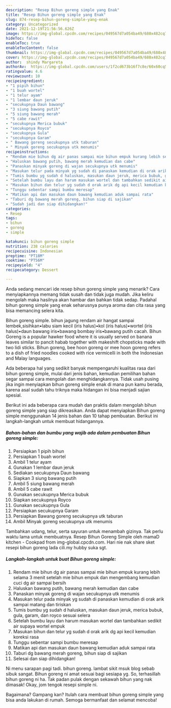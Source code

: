 ```yaml
---
description: "Resep Bihun goreng simple yang Enak"
title: "Resep Bihun goreng simple yang Enak"
slug: 874-resep-bihun-goreng-simple-yang-enak
category: Uncategorized
date: 2021-12-19T21:56:56.626Z
image: https://img-global.cpcdn.com/recipes/049567d7a054ba49/680x482cq70/bihun-goreng-simple-foto-resep-utama.jpg
hideToc: false
enableToc: true
enableTocContent: false
thumbnail: https://img-global.cpcdn.com/recipes/049567d7a054ba49/680x482cq70/bihun-goreng-simple-foto-resep-utama.jpg
cover: https://img-global.cpcdn.com/recipes/049567d7a054ba49/680x482cq70/bihun-goreng-simple-foto-resep-utama.jpg
author:  shindy Margareta
authorAv:  https://img-global.cpcdn.com/users/1f2cd673b16f7c8e/60x60cq50/avatar.jpg
ratingvalue: 4.6
reviewcount: 10
recipeingredient:
- "1 pipih bihun"
- "1 buah wortel"
- "1 telur ayam"
- "1 lembar daun jeruk"
- "secukupnya Daun bawang"
- "3 siung bawang putih"
- "5 siung bawang merah"
- "5 cabe rawit"
- "secukupnya Merica bubuk"
- "secukupnya Royco"
- "secukupnya Gula"
- "secukupnya Garam"
- " Bawang goreng secukupnya utk taburan"
- " Minyak goreng secukupnya utk menumis"
recipeinstructions:
- "Rendam mie bihun dg air panas sampai mie bihun empuk kurang lebih selama 3 menit setelah mie bihun empuk dan mengembang kemudian cuci dg air sampai bersih"
- "Haluskan bawang putih, bawang merah kemudian dan cabe"
- "Panaskan minyak goreng di wajan secukupnya utk menumis"
- "Masukan telur pada minyak yg sudah di panaskan kemudian di orak arik sampai matang dan tiriskan"
- "Tumis bumbu yg sudah d haluskan, masukan daun jeruk, merica bubuk, gula, garam, dan royco sesuai selera"
- "Setelah bumbu layu dan harum masukan wortel dan tambahkan sedikit air supaya wortel empuk"
- "Masukan bihun dan telur yg sudah d orak arik dg api kecil kemudian koreksi rasa"
- "Tunggu sebentar sampi bumbu meresap"
- "Matikan api dan masukan daun bawang kemudian aduk sampai rata"
- "Taburi dg bawang merah goreng, bihun siap di sajikan"
- "Sudah jadi dan siap dihidangkan!"
categories:
- Resep
tags:
- bihun
- goreng
- simple

katakunci: bihun goreng simple 
nutrition: 238 calories
recipecuisine: Indonesian
preptime: "PT18M"
cooktime: "PT56M"
recipeyield: "4"
recipecategory: Dessert

---
```



Anda sedang mencari ide resep bihun goreng simple yang menarik? Cara menyiapkannya memang tidak susah dan tidak juga mudah. Jika keliru mengolah maka hasilnya akan hambar dan bahkan tidak sedap. Padahal bihun goreng simple yang enak seharusnya punya aroma dan cita rasa yang bisa memancing selera kita.


Bihun goreng simple. bihun jagung rendam air hangat sampai lembek,sisihkan•labu siam kecil (iris halus)•kol (iris halus)•wortel (iris halus)•daun bawang iris•bawang bombay iris•bawang putih cacah. Bihun Goreng is a popular hawker food where it is usually served on banana leaves similar to pancit habab together with makeshift chopsticks made with two lidi sticks. Bihun goreng, bee hoon goreng or mee hoon goreng refers to a dish of fried noodles cooked with rice vermicelli in both the Indonesian and Malay languages.

Ada beberapa hal yang sedikit banyak mempengaruhi kualitas rasa dari bihun goreng simple, mulai dari jenis bahan, kemudian pemilihan bahan segar sampai cara mengolah dan menghidangkannya. Tidak usah pusing jika ingin menyiapkan bihun goreng simple enak di mana pun kamu berada, karena asal sudah tahu triknya maka hidangan ini bisa menjadi sajian spesial.


Berikut ini ada beberapa cara mudah dan praktis dalam mengolah bihun goreng simple yang siap dikreasikan. Anda dapat menyiapkan Bihun goreng simple menggunakan 14 jenis bahan dan 10 tahap pembuatan. Berikut ini langkah-langkah untuk membuat hidangannya.

<!--inarticleads1-->

##### Bahan-bahan dan bumbu yang wajib ada dalam pembuatan Bihun goreng simple:

1. Persiapkan 1 pipih bihun
1. Persiapkan 1 buah wortel
1. Ambil 1 telur ayam
1. Gunakan 1 lembar daun jeruk
1. Sediakan secukupnya Daun bawang
1. Siapkan 3 siung bawang putih
1. Ambil 5 siung bawang merah
1. Ambil 5 cabe rawit
1. Gunakan secukupnya Merica bubuk
1. Siapkan secukupnya Royco
1. Gunakan secukupnya Gula
1. Persiapkan secukupnya Garam
1. Persiapkan  Bawang goreng secukupnya utk taburan
1. Ambil  Minyak goreng secukupnya utk menumis


Tambahkan udang, telur, serta sayuran untuk menambah gizinya. Tak perlu waktu lama untuk membuatnya. Resep Bihun Goreng Simple oleh mamaD kitchen - Cookpad from img-global.cpcdn.com. Hari nie nak share sket resepi bihun goreng lada cili.my hubby suka sgt. 

<!--inarticleads2-->

##### Langkah-langkah untuk buat Bihun goreng simple:

1. Rendam mie bihun dg air panas sampai mie bihun empuk kurang lebih selama 3 menit setelah mie bihun empuk dan mengembang kemudian cuci dg air sampai bersih
1. Haluskan bawang putih, bawang merah kemudian dan cabe
1. Panaskan minyak goreng di wajan secukupnya utk menumis
1. Masukan telur pada minyak yg sudah di panaskan kemudian di orak arik sampai matang dan tiriskan
1. Tumis bumbu yg sudah d haluskan, masukan daun jeruk, merica bubuk, gula, garam, dan royco sesuai selera
1. Setelah bumbu layu dan harum masukan wortel dan tambahkan sedikit air supaya wortel empuk
1. Masukan bihun dan telur yg sudah d orak arik dg api kecil kemudian koreksi rasa
1. Tunggu sebentar sampi bumbu meresap
1. Matikan api dan masukan daun bawang kemudian aduk sampai rata
1. Taburi dg bawang merah goreng, bihun siap di sajikan
1. Selesai dan siap dihidangkan!

Ni menu sarapan pagi tadi. bihun goreng. lambat sikit msuk blog sebab sibuk sangat. Bihun goreng ni amat sesuai bagi sesiapa yg. So, terhasillah bihun goreng ni ha. Tak padan pulak dengan sekawah bihun yang nak dimasak! Okay, jom tengok resepi simple ni. 

Bagaimana? Gampang kan? Itulah cara membuat bihun goreng simple yang bisa anda lakukan di rumah. Semoga bermanfaat dan selamat mencoba!
